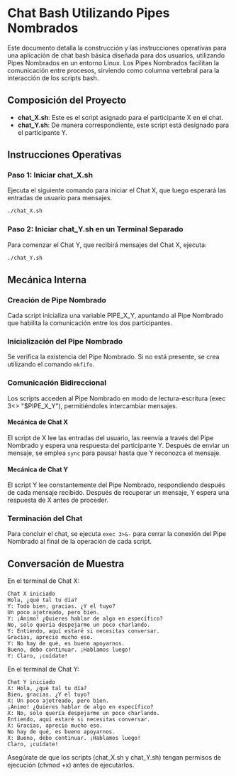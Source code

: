 
# Chat Bash Utilizando Pipes Nombrados

Este documento detalla la construcción y las instrucciones operativas para una aplicación de chat bash básica diseñada para dos usuarios, utilizando Pipes Nombrados en un entorno Linux. Los Pipes Nombrados facilitan la comunicación entre procesos, sirviendo como columna vertebral para la interacción de los scripts bash.

## Composición del Proyecto

- **chat_X.sh**: Este es el script asignado para el participante X en el chat.
- **chat_Y.sh**: De manera correspondiente, este script está designado para el participante Y.

## Instrucciones Operativas

### Paso 1: Iniciar chat_X.sh
Ejecuta el siguiente comando para iniciar el Chat X, que luego esperará las entradas de usuario para mensajes.
```bash
./chat_X.sh
```

### Paso 2: Iniciar chat_Y.sh en un Terminal Separado
Para comenzar el Chat Y, que recibirá mensajes del Chat X, ejecuta:
```bash
./chat_Y.sh
```

## Mecánica Interna

### Creación de Pipe Nombrado
Cada script inicializa una variable PIPE_X_Y, apuntando al Pipe Nombrado que habilita la comunicación entre los dos participantes.

### Inicialización del Pipe Nombrado
Se verifica la existencia del Pipe Nombrado. Si no está presente, se crea utilizando el comando `mkfifo`.

### Comunicación Bidireccional
Los scripts acceden al Pipe Nombrado en modo de lectura-escritura (exec 3<> "$PIPE_X_Y"), permitiéndoles intercambiar mensajes.

#### Mecánica de Chat X
El script de X lee las entradas del usuario, las reenvía a través del Pipe Nombrado y espera una respuesta del participante Y. Después de enviar un mensaje, se emplea `sync` para pausar hasta que Y reconozca el mensaje.

#### Mecánica de Chat Y
El script Y lee constantemente del Pipe Nombrado, respondiendo después de cada mensaje recibido. Después de recuperar un mensaje, Y espera una respuesta de X antes de proceder.

### Terminación del Chat
Para concluir el chat, se ejecuta `exec 3>&-` para cerrar la conexión del Pipe Nombrado al final de la operación de cada script.

## Conversación de Muestra

En el terminal de Chat X:

```
Chat X iniciado
Hola, ¿qué tal tu día?
Y: Todo bien, gracias. ¿Y el tuyo?
Un poco ajetreado, pero bien.
Y: ¡Ánimo! ¿Quieres hablar de algo en específico?
No, solo quería despejarme un poco charlando.
Y: Entiendo, aquí estaré si necesitas conversar.
Gracias, aprecio mucho eso.
Y: No hay de qué, es bueno apoyarnos.
Bueno, debo continuar. ¡Hablamos luego!
Y: Claro, ¡cuídate!
```

En el terminal de Chat Y:

```
Chat Y iniciado
X: Hola, ¿qué tal tu día?
Bien, gracias. ¿Y el tuyo?
X: Un poco ajetreado, pero bien.
¡Ánimo! ¿Quieres hablar de algo en específico?
X: No, solo quería despejarme un poco charlando.
Entiendo, aquí estaré si necesitas conversar.
X: Gracias, aprecio mucho eso.
No hay de qué, es bueno apoyarnos.
X: Bueno, debo continuar. ¡Hablamos luego!
Claro, ¡cuídate!
```

Asegúrate de que los scripts (chat_X.sh y chat_Y.sh) tengan permisos de ejecución (chmod +x) antes de ejecutarlos.